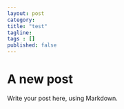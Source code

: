 ```yaml
---
layout: post 
category: 
title: "test"
tagline: 
tags : [] 
published: false
---
```


# A new post #

Write your post here, using Markdown.

